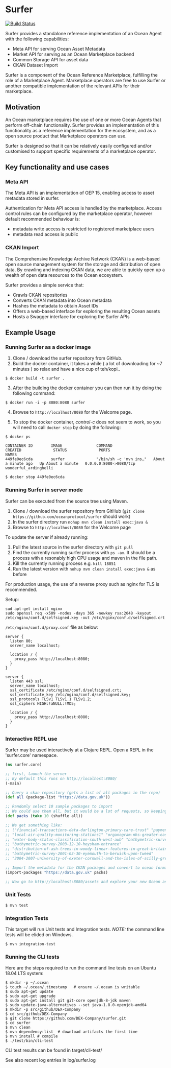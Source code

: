 # Surfer

[![Build Status](https://dev.azure.com/dex-devops/miketest/_apis/build/status/DEX-Company.surfer?branchName=develop)](https://dev.azure.com/dex-devops/miketest/_build/latest?definitionId=1?branchName=develop)

Surfer provides a standalone reference implementation of an Ocean Agent with the following capabilities:

- Meta API for serving Ocean Asset Metadata
- Market API for serving as an Ocean Marketplace backend
- Common Storage API for asset data
- CKAN Dataset Import

Surfer is a component of the Ocean Reference Marketplace, fulfilling the role of a Marketplace Agent.
Marketplace operators are free to use Surfer or another compatible implementation of the relevant APIs
for their marketplace.

## Motivation

An Ocean marketplace requires the use of one or more Ocean Agents that perform off-chain functionality.
Surfer provides an implementation of this functionality as a reference implementation for the ecosystem,
and as a open source product that Marketplace operators can use.

Surfer is designed so that it can be relatively easily configured and/or customised to support specific
requirements of a marketplace operator.

## Key functionality and use cases

### Meta API

The Meta API is an implementation of OEP 15, enabling access to asset metadata stored in surfer.

Authentication for Meta API access is handled by the marketplace. Access control rules can be
configured by the marketplace operator, however default recommended behaviour is:
- metadata write access is restricted to registered marketplace users
- metadata read access is public

### CKAN Import

The Comprehensive Knowledge Archive Network (CKAN) is a web-based open source management system for the storage and distribution of open data. By crawling and indexing CKAN data, we are able to quickly open up a wealth of open data resources to the Ocean ecosystem.

Surfer provides a simple service that:
- Crawls CKAN repositories
- Converts CKAN metadata into Ocean metadata
- Hashes the metadata to obtain Asset IDs
- Offers a web-based interface for exploring the resulting Ocean assets
- Hosts a Swagger interface for exploring the Surfer APIs

## Example Usage

### Running Surfer as a docker image

1. Clone / download the surfer repository from GitHub.
2. Build the docker container, it takes a while ( a lot of downloading for ~7 minutes ) so relax and have a nice cup of teh/kopi..

```
$ docker build -t surfer .
```

3. After the building the docker container you can then run it by doing the following command:

```
$ docker run -i -p 8080:8080 surfer
```

4. Browse to `http://localhost/8080` for the Welcome page.

5. To stop the docker container, *control-c* does not seem to work, so you will need to call `docker stop` by doing the following:
```
$ docker ps

CONTAINER ID        IMAGE               COMMAND                  CREATED              STATUS              PORTS                    NAMES
449fe0ec6cda        surfer              "/bin/sh -c 'mvn ins…"   About a minute ago   Up About a minute   0.0.0.0:8080->8080/tcp   wonderful_ardinghelli

$ docker stop 449fe0ec6cda
```

### Running Surfer in server mode

Surfer can be executed from the source tree using Maven.

1. Clone / download the surfer repository from GitHub (`git clone https://github.com/oceanprotocol/surfer` should work)
2. In the surfer directory run `nohup mvn clean install exec:java &`
3. Browse to `http://localhost/8080` for the Welcome page

To update the server if already running:

1. Pull the latest source in the surfer directory with `git pull`
2. Find the currently running surfer process with `ps -ax`. It should be a process with a resonably high CPU usage and maven in the file path.
3. Kill the currently running process e.g. `kill 18851`
4. Run the latest version with `nohup mvn clean install exec:java &` as before

For production usage, the use of a reverse proxy such as nginx for TLS is recommended.

Setup:
```
sud apt-get install nginx
sudo openssl req -x509 -nodes -days 365 -newkey rsa:2048 -keyout /etc/nginx/conf.d/selfsigned.key -out /etc/nginx/conf.d/selfsigned.crt
```

`/etc/nginx/conf.d/proxy.conf` file as below:

```
server {
  listen 80;
  server_name localhost;

  location / {
    proxy_pass http://localhost:8080;
  }
}

server {
  listen 443 ssl;
  server_name localhost;
  ssl_certificate /etc/nginx/conf.d/selfsigned.crt;
  ssl_certificate_key /etc/nginx/conf.d/selfsigned.key;
  ssl_protocols TLSv1 TLSv1.1 TLSv1.2;
  ssl_ciphers HIGH:!aNULL:!MD5;

  location / {
    proxy_pass http://localhost:8080;
  }
}
```

### Interactive REPL use

Surfer may be used interactively at a Clojure REPL. Open a REPL in the 'surfer.core' namespace.

```clojure
(ns surfer.core)

;; first, launch the server
;; By default this runs on http://localhost:8080/
(-main)

;; Query a ckan repository (gets a list of all packages in the repo)
(def all (package-list "https://data.gov.uk"))

;; Randomly select 10 sample packages to import
;; We could use them all, but it would be a lot of requests, so keeping small for test purposes
(def packs (take 10 (shuffle all))

;; We get something like:
;; ("financial-transactions-data-darlington-primary-care-trust" "payment-recalls"
;; "local-air-quality-monitoring-stations1" "organogram-nhs-greater-east-midlands-csu"
;; "water-body-status-classification-south-west-awb" "bathymetric-survey-2002-07-31-liverpool-stages"
;; "bathymetric-survey-2003-12-10-heysham-entrance"
;; "distribution-of-ash-trees-in-woody-linear-features-in-great-britain"
;; "bathymetric-survey-2001-03-30-eyemouth-to-berwick-upon-tweed"
;; "2004-2007-university-of-exeter-cornwall-and-the-isles-of-scilly-grey-seal-survey1")

;; Import the metadata for the CKAN packages and convert to ocean format
(import-packages "https://data.gov.uk" packs)

;; Now go to http://localhost:8080/assets and explore your new Ocean assets!

```

### Unit Tests

```
$ mvn test
```

### Integration Tests

This target will run Unit tests and Integration tests.
_NOTE:_ the command line tests will be elided on Windows.


```
$ mvn integration-test
```

### Running the CLI tests

Here are the steps required to run the command line tests on
an Ubuntu 18.04 LTS system:

```
$ mkdir -p ~/.ocean
$ touch ~/.ocean/.timestamp   # ensure ~/.ocean is writable
$ sudo apt-get update
$ sudo apt-get upgrade
$ sudo apt-get install git git-core openjdk-8-jdk maven
$ sudo update-java-alternatives --set java-1.8.0-openjdk-amd64
$ mkdir -p src/github/DEX-Company
$ cd src/github/DEX-Company
$ git clone https://github.com/DEX-Company/surfer.git
$ cd surfer
$ mvn clean
$ mvn dependency:list  # download artifacts the first time
$ mvn install # compile
$ ./test/bin/cli-test
```

CLI test results can be found in target/cli-test/

See also recent log entries in log/surfer.log
